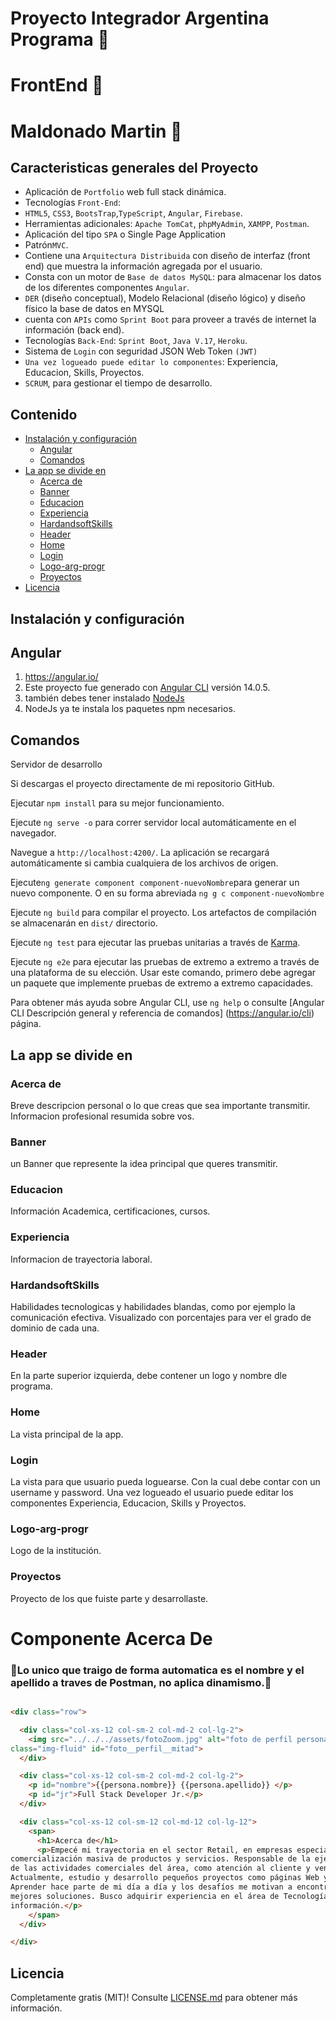 # Proyecto Integrador Argentina Programa 🚀
# FrontEnd 🚀
# Maldonado Martin 🚀


## Caracteristicas generales del Proyecto 

* Aplicación de `Portfolio` web full stack dinámica.
* Tecnologías `Front-End`: 
* `HTML5`, `CSS3`, `BootsTrap`,`TypeScript`, `Angular`, `Firebase`.
* Herramientas adicionales: `Apache TomCat`, `phpMyAdmin`, `XAMPP`, `Postman`.
* Aplicación del tipo `SPA` o Single Page Application
* Patrón`MVC`.
* Contiene una `Arquitectura Distribuida` con diseño de 
interfaz (front end) que muestra la información agregada por el 
usuario.
* Consta con un motor de `Base de datos MySQL`: para almacenar 
los datos de los diferentes componentes `Angular`.
* `DER` (diseño conceptual), Modelo Relacional (diseño lógico) y diseño físico la base de datos en MYSQL 
* cuenta con `APIs` como `Sprint Boot` para proveer a través de 
internet la información (back end).
* Tecnologías `Back-End`: `Sprint Boot`, `Java V.17`, `Heroku`.
* Sistema de `Login` con seguridad JSON Web Token `(JWT)`
* `Una vez logueado puede editar lo componentes`: Experiencia, Educacion, Skills, Proyectos.
* `SCRUM`, para gestionar el tiempo de desarrollo.



## Contenido

- [Instalación y configuración](#instalación-y-configuración)
    - [Angular](#angular)
    - [Comandos](#comandos)
- [La app se divide en](#la-app-se-divide-en)
    - [Acerca de](#acerca-de)
    - [Banner](#banner)
    - [Educacion](#eduacacion)
    - [Experiencia](#experiencia)
    - [HardandsoftSkills](#hardandsoftSkills)
    - [Header](#header)
    - [Home](#home)
    - [Login](#login)
    - [Logo-arg-progr](#logo-arg-progr)
    - [Proyectos](#proyectos)
- [Licencia](#licencia)

## Instalación y configuración

## Angular

1. https://angular.io/
2. Este proyecto fue generado con [Angular CLI](https://github.com/angular/angular-cli) versión 14.0.5.
3. también debes tener instalado [NodeJs](https://nodejs.org/en/download/)
4. NodeJs ya te instala los paquetes npm necesarios.

## Comandos

Servidor de desarrollo

Si descargas el proyecto directamente de mi repositorio GitHub.

Ejecutar `npm install` para su mejor funcionamiento.

Ejecute `ng serve -o` para correr servidor local automáticamente en el navegador. 

Navegue a `http://localhost:4200/`.
La aplicación se recargará automáticamente si cambia cualquiera de los archivos de origen.

Ejecute`ng generate component component-nuevoNombre`para generar un nuevo componente. O en su forma abreviada `ng g c component-nuevoNombre`

Ejecute `ng build` para compilar el proyecto. Los artefactos de compilación se almacenarán en `dist/` directorio.

Ejecute `ng test` para ejecutar las pruebas unitarias a través de [Karma](https://karma-runner.github.io).

Ejecute `ng e2e` para ejecutar las pruebas de extremo a extremo a través de una plataforma de su elección. Usar este comando, primero debe agregar un paquete que implemente pruebas de extremo a extremo
capacidades.

Para obtener más ayuda sobre Angular CLI, use `ng help` o consulte [Angular CLI
Descripción general y referencia de comandos] (https://angular.io/cli) página.

## La app se divide en

### Acerca de
Breve descripcion personal o lo que creas que sea importante transmitir. Informacion profesional resumida sobre vos.

### Banner
un Banner que represente la idea principal que queres transmitir.

### Educacion
Información Academica, certificaciones, cursos.

### Experiencia
Informacion de trayectoria laboral.

### HardandsoftSkills
Habilidades tecnologicas y habilidades blandas, como por ejemplo la comunicación efectiva. Visualizado con porcentajes para ver el grado de dominio de cada una.

### Header
En la parte superior izquierda, debe contener un logo y nombre dle programa.

### Home
La vista principal de la app.

### Login
La vista para que usuario pueda loguearse. Con la cual debe contar con un username y password. Una vez logueado el usuario puede editar los componentes Experiencia, Educacion, Skills y Proyectos.

### Logo-arg-progr
Logo de la institución.

### Proyectos
Proyecto de los que fuiste parte y desarrollaste.



# Componente Acerca De
### 🚀Lo unico que traigo de forma automatica es el nombre y el apellido a traves de Postman, no aplica dinamismo.🚀


```HTML

<div class="row">

  <div class="col-xs-12 col-sm-2 col-md-2 col-lg-2">
    <img src="../../../assets/fotoZoom.jpg" alt="foto de perfil personal" 
class="img-fluid" id="foto__perfil__mitad">
  </div>

  <div class="col-xs-12 col-sm-2 col-md-2 col-lg-2">
    <p id="nombre">{{persona.nombre}} {{persona.apellido}} </p>
    <p id="jr">Full Stack Developer Jr.</p>
  </div>

  <div class="col-xs-12 col-sm-12 col-md-12 col-lg-12">
    <span>
      <h1>Acerca de</h1>
      <p>Empecé mi trayectoria en el sector Retail, en empresas especializadas en la 
comercialización masiva de productos y servicios. Responsable de la ejecución 
de las actividades comerciales del área, como atención al cliente y ventas. 
Actualmente, estudio y desarrollo pequeños proyectos como páginas Web y Apps. 
Aprender hace parte de mi día a día y los desafíos me motivan a encontrar las 
mejores soluciones. Busco adquirir experiencia en el área de Tecnología de la 
información.</p>
    </span>
  </div>

</div>

```



## Licencia
Completamente gratis (MIT)! Consulte [LICENSE.md](LICENSE.md) para obtener más información.
